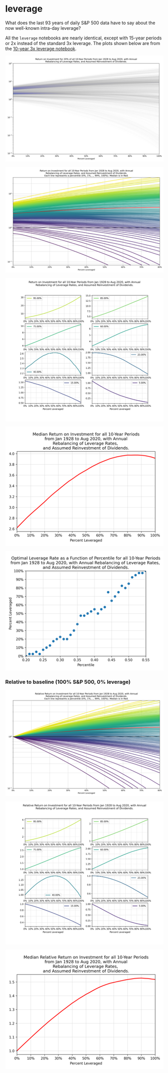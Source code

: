 # leverage
What does the last 93 years of daily S&amp;P 500 data have to say about the now well-known intra-day leverage?

All the `leverage` notebooks are nearly identical, except with 15-year periods or 2x instead of the standard 3x leverage. The plots shown below are from the [10-year 3x leverage notebook](10yr-3x.ipynb).



![](plots/leverage-10yr-many_lev_curves.png)

![](plots/leverage-10yr-percentiles.png)

![](plots/leverage-10yr-limited_percentiles.png)

![](plots/leverage-10yr-median.png)

![](plots/leverage-10yr-optimal_leverage.png)


### Relative to baseline (100% S&P 500, 0% leverage)

![](plots/leverage-10yr-relative-percentiles.png)

![](plots/leverage-10yr-relative-limited_percentiles.png)

![](plots/leverage-10yr-relative-median.png)

